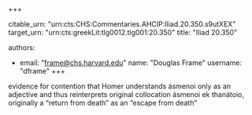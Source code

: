 +++


citable_urn: "urn:cts:CHS:Commentaries.AHCIP:Iliad.20.350.s9utXEX"
target_urn: "urn:cts:greekLit:tlg0012.tlg001:20.350"
title: "Iliad 20.350"

authors:
- email: "frame@chs.harvard.edu"
  name: "Douglas Frame"
  username: "dframe"
+++

<p>evidence for contention that Homer understands ásmenoi only as an adjective and thus reinterprets original collocation ásmenoi ek thanátoio, originally a “return from death” as an “escape from death”</p>